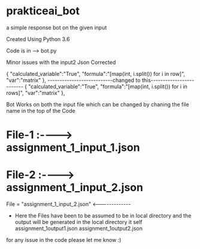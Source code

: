 # prakticeai_bot
a simple response bot on the given input 

Created Using Python 3.6 

Code is in --> bot.py

Minor issues with the input2 Json Corrected 



{
            "calculated_variable":"True",
            "formula":"[map(int, i.split()) for i in row]",
            "var":"matrix"
        },
---------------------------changed to this-------------------------
{
            "calculated_variable":"True",
            "formula":"[map(int, i.split()) for i in rows]",
            "var":"matrix"
        },

Bot Works on both the input file which can be changed by chaning the file name in the top of the Code
# File-1 :----> assignment_1_input_1.json
# File-2 :----> assignment_1_input_2.json
File = "assignment_1_input_2.json"  <-------------

* Here the Files have been to be assumed to be in local directory and the output will be generated in the local directory it self 
assignment_1output1.json
assignment_1output2.json

for any issue in the code please let me know :)